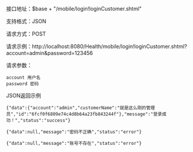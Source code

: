 接口地址：$base + "/mobile/login!loginCustomer.shtml"

支持格式：JSON

请求方式：POST

请求示例：http://localhost:8080/Health/mobile/login!loginCustomer.shtml?account=admin&password=123456


请求参数：
```
account 用户名
password 密码
```

JSON返回示例
```
{"data":{"account":"admin","customerName":"就是这么刚的管理员","id":"6fcf0f6809e74c4d8b64a23fb843244f"},"message":"登录成功！","status":"success"}
```

```
{"data":null,"message":"密码不正确","status":"error"}
```

```
{"data":null,"message":"账号不存在","status":"error"}
```
